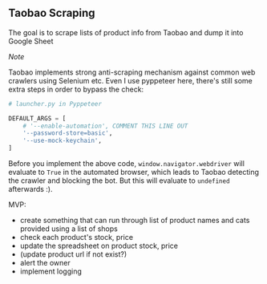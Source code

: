 ## Taobao Scraping

The goal is to scrape lists of product info from Taobao and dump it into Google Sheet

_Note_

Taobao implements strong anti-scraping mechanism against common web crawlers using Selenium etc. Even I use pyppeteer here, there's still some extra steps in order to bypass the check:

```python
# launcher.py in Pyppeteer

DEFAULT_ARGS = [
    # '--enable-automation', COMMENT THIS LINE OUT
    '--password-store=basic',
    '--use-mock-keychain',
]

```

Before you implement the above code, `window.navigator.webdriver` will evaluate to `True` in the automated browser, which leads to Taobao detecting the crawler and blocking the bot. But this will evaluate to `undefined` afterwards :).

MVP:

- create something that can run through list of product names and cats provided using a list of shops
- check each product's stock, price
- update the spreadsheet on product stock, price
- (update product url if not exist?)
- alert the owner
- implement logging
